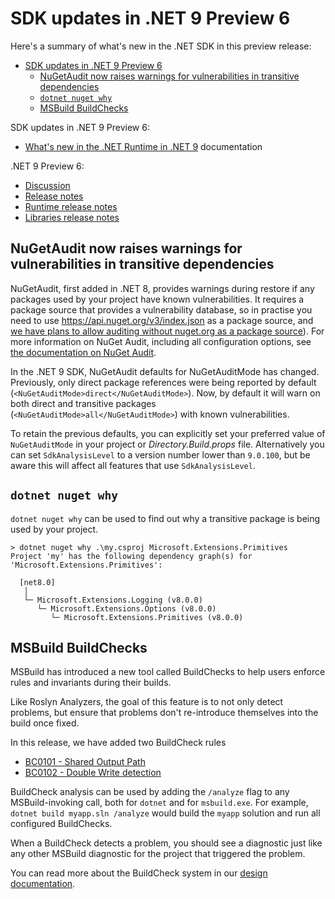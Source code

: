 # SDK updates in .NET 9 Preview 6

Here's a summary of what's new in the .NET SDK in this preview release:

- [SDK updates in .NET 9 Preview 6](#sdk-updates-in-net-9-preview-6)
  - [NuGetAudit now raises warnings for vulnerabilities in transitive dependencies](#nugetaudit-now-raises-warnings-for-vulnerabilities-in-transitive-dependencies)
  - [`dotnet nuget why`](#dotnet-nuget-why)
  - [MSBuild BuildChecks](#msbuild-buildchecks)

SDK updates in .NET 9 Preview 6:

- [What's new in the .NET Runtime in .NET 9](https://learn.microsoft.com/dotnet/core/whats-new/dotnet-9/overview) documentation

.NET 9 Preview 6:

- [Discussion](https://aka.ms/dotnet/9/preview6)
- [Release notes](./README.md)
- [Runtime release notes](./runtime.md)
- [Libraries release notes](./libraries.md)

## NuGetAudit now raises warnings for vulnerabilities in transitive dependencies

NuGetAudit, first added in .NET 8, provides warnings during restore if any packages used by your project have known vulnerabilities.
It requires a package source that provides a vulnerability database, so in practise you need to use <https://api.nuget.org/v3/index.json> as a package source, and [we have plans to allow auditing without nuget.org as a package source](https://github.com/NuGet/Home/issues/12698)).
For more information on NuGet Audit, including all configuration options, see [the documentation on NuGet Audit](https://learn.microsoft.com/nuget/concepts/auditing-packages).

In the .NET 9 SDK, NuGetAudit defaults for NuGetAuditMode has changed.
Previously, only direct package references were being reported by default (`<NuGetAuditMode>direct</NuGetAuditMode>`).
Now, by default it will warn on both direct and transitive packages (`<NuGetAuditMode>all</NuGetAuditMode>`) with known vulnerabilities.

To retain the previous defaults, you can explicitly set your preferred value of `NuGetAuditMode` in your project or *Directory.Build.props* file.
Alternatively you can set `SdkAnalysisLevel` to a version number lower than `9.0.100`, but be aware this will affect all features that use `SdkAnalysisLevel`.

## `dotnet nuget why`

`dotnet nuget why` can be used to find out why a transitive package is being used by your project.

```console
> dotnet nuget why .\my.csproj Microsoft.Extensions.Primitives
Project 'my' has the following dependency graph(s) for 'Microsoft.Extensions.Primitives':

  [net8.0]
   │
   └─ Microsoft.Extensions.Logging (v8.0.0)
      └─ Microsoft.Extensions.Options (v8.0.0)
         └─ Microsoft.Extensions.Primitives (v8.0.0)
```

## MSBuild BuildChecks

MSBuild has introduced a new tool called BuildChecks to help users enforce rules and invariants during their builds.

Like Roslyn Analyzers, the goal of this feature is to not only detect problems, but ensure that problems don't re-introduce themselves into the build once fixed.

In this release, we have added two BuildCheck rules

- [BC0101 - Shared Output Path](https://github.com/dotnet/msbuild/blob/main/documentation/specs/BuildCheck/Codes.md#bc0101---shared-output-path)
- [BC0102 - Double Write detection](https://github.com/dotnet/msbuild/blob/main/documentation/specs/BuildCheck/Codes.md#bc0102---double-writes)

BuildCheck analysis can be used by adding the `/analyze` flag to any MSBuild-invoking call, both for `dotnet` and for `msbuild.exe`.
For example, `dotnet build myapp.sln /analyze` would build the `myapp` solution and run all configured BuildChecks.

When a BuildCheck detects a problem, you should see a diagnostic just like any other MSBuild diagnostic for the project that triggered the problem.

You can read more about the BuildCheck system in our [design documentation](https://github.com/dotnet/msbuild/blob/main/documentation/specs/BuildCheck/BuildCheck.md).
